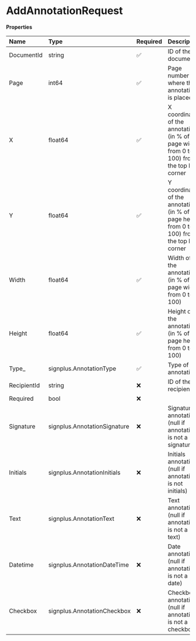 # AddAnnotationRequest

**Properties**

| Name        | Type                         | Required | Description                                                                                     |
| :---------- | :--------------------------- | :------- | :---------------------------------------------------------------------------------------------- |
| DocumentId  | string                       | ✅       | ID of the document                                                                              |
| Page        | int64                        | ✅       | Page number where the annotation is placed                                                      |
| X           | float64                      | ✅       | X coordinate of the annotation (in % of the page width from 0 to 100) from the top left corner  |
| Y           | float64                      | ✅       | Y coordinate of the annotation (in % of the page height from 0 to 100) from the top left corner |
| Width       | float64                      | ✅       | Width of the annotation (in % of the page width from 0 to 100)                                  |
| Height      | float64                      | ✅       | Height of the annotation (in % of the page height from 0 to 100)                                |
| Type\_      | signplus.AnnotationType      | ✅       | Type of the annotation                                                                          |
| RecipientId | string                       | ❌       | ID of the recipient                                                                             |
| Required    | bool                         | ❌       |                                                                                                 |
| Signature   | signplus.AnnotationSignature | ❌       | Signature annotation (null if annotation is not a signature)                                    |
| Initials    | signplus.AnnotationInitials  | ❌       | Initials annotation (null if annotation is not initials)                                        |
| Text        | signplus.AnnotationText      | ❌       | Text annotation (null if annotation is not a text)                                              |
| Datetime    | signplus.AnnotationDateTime  | ❌       | Date annotation (null if annotation is not a date)                                              |
| Checkbox    | signplus.AnnotationCheckbox  | ❌       | Checkbox annotation (null if annotation is not a checkbox)                                      |
